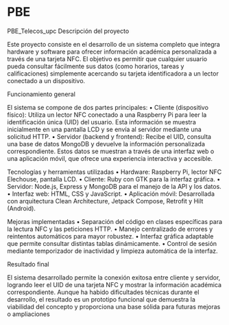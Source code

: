 # PBE
PBE_Telecos_upc
Descripción del proyecto

Este proyecto consiste en el desarrollo de un sistema completo que integra hardware y software para ofrecer información académica personalizada a través de una tarjeta NFC. El objetivo es permitir que cualquier usuario pueda consultar fácilmente sus datos (como horarios, tareas y calificaciones) simplemente acercando su tarjeta identificadora a un lector conectado a un dispositivo.

Funcionamiento general

El sistema se compone de dos partes principales:
	•	Cliente (dispositivo físico): Utiliza un lector NFC conectado a una Raspberry Pi para leer la identificación única (UID) del usuario. Esta información se muestra inicialmente en una pantalla LCD y se envía al servidor mediante una solicitud HTTP.
	•	Servidor (backend y frontend): Recibe el UID, consulta una base de datos MongoDB y devuelve la información personalizada correspondiente. Estos datos se muestran a través de una interfaz web o una aplicación móvil, que ofrece una experiencia interactiva y accesible.

Tecnologías y herramientas utilizadas
	•	Hardware: Raspberry Pi, lector NFC Elechouse, pantalla LCD.
	•	Cliente: Ruby con GTK para la interfaz gráfica.
	•	Servidor: Node.js, Express y MongoDB para el manejo de la API y los datos.
	•	Interfaz web: HTML, CSS y JavaScript.
	•	Aplicación móvil: Desarrollada con arquitectura Clean Architecture, Jetpack Compose, Retrofit y Hilt (Android).

Mejoras implementadas
	•	Separación del código en clases específicas para la lectura NFC y las peticiones HTTP.
	•	Manejo centralizado de errores y reintentos automáticos para mayor robustez.
	•	Interfaz gráfica adaptable que permite consultar distintas tablas dinámicamente.
	•	Control de sesión mediante temporizador de inactividad y limpieza automática de la interfaz.

Resultado final

El sistema desarrollado permite la conexión exitosa entre cliente y servidor, logrando leer el UID de una tarjeta NFC y mostrar la información académica correspondiente. Aunque ha habido dificultades técnicas durante el desarrollo, el resultado es un prototipo funcional que demuestra la viabilidad del concepto y proporciona una base sólida para futuras mejoras o ampliaciones

